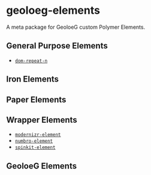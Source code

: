 # geoloeg-elements
A meta package for GeoloeG custom Polymer Elements.

## General Purpose Elements
* [`dom-repeat-n`](https://github.com/geoloeg/dom-repeat-n)

## Iron Elements

## Paper Elements

## Wrapper Elements
* [`modernizr-element`](https://github.com/geoloeg/modernizr-element)
* [`numbro-element`](https://github.com/geoloeg/numbro-element)
* [`spinkit-element`](https://github.com/geoloeg/spinkit-element)

## GeoloeG Elements

